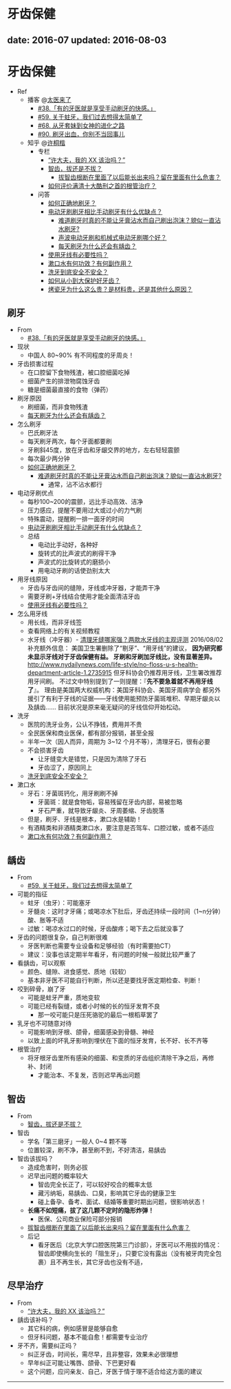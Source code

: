 # 牙齿保健

date: 2016-07
updated: 2016-08-03
---

# 牙齿保健

- Ref
    - 播客 @[太医来了](http://ipn.li/taiyilaile/)
        - [#38.「有的牙医就是享受手动刷牙的快感。」](http://ipn.li/taiyilaile/38/)
        - [#59. 关于蛀牙，我们过去想得太简单了](http://ipn.li/taiyilaile/59/)
        - [#68. 从牙套妹到女神的进化之路](http://ipn.li/taiyilaile/68/)
        - [#90. 刷牙出血，你别不当回事儿](http://ipn.li/taiyilaile/90/)
    - 知乎 @[许桐楷](https://www.zhihu.com/people/xu-tong-kai)
        - 专栏
            - [“许大夫，我的 XX 该治吗？”](https://zhuanlan.zhihu.com/p/20294475)
            - [智齿，拔还是不拔？](http://dxy.com/column/2630)
                - [拔智齿根断在里面了以后能长出来吗？留在里面有什么危害？](https://www.zhihu.com/question/38342913/answer/76016534)
            - [如何评价满清十大酷刑之首的根管治疗？](https://zhuanlan.zhihu.com/p/20457415)
        - 问答
            - [如何正确地刷牙？](https://www.zhihu.com/question/19785262/answer/36545057)
            - [电动牙刷刷牙相比手动刷牙有什么优缺点？](https://www.zhihu.com/question/19825877/answer/15856166)
                - [难道刷牙时真的不能让牙膏沾水而自己刷出泡沫？貌似一直沾水刷牙?](https://www.zhihu.com/question/20336202/answer/60711439)
                - [ 声波电动牙刷和机械式电动牙刷哪个好？ ](https://www.zhihu.com/question/19641783/answer/15855761)
                - [每天刷牙为什么还会有龋齿？](https://www.zhihu.com/question/30582839/answer/48625166)
            - [使用牙线有必要性吗？](https://www.zhihu.com/question/20842469/answer/44441538)
            - [漱口水有何功效？有何副作用？](https://www.zhihu.com/question/20368732/answer/16323210)
            - [洗牙到底安全不安全？](https://www.zhihu.com/question/21031894/answer/17017915)
            - [如何从小到大保护好牙齿？](https://www.zhihu.com/question/20632901/answer/15702825)
            - [烤瓷牙为什么这么贵？是材料贵，还是其他什么原因？](https://www.zhihu.com/question/30674383)
<!--- [金杯银杯，不如知友的口碑](https://zhuanlan.zhihu.com/p/20437258) - 2015 牙科科普推荐-->

## 刷牙

- From
    - [#38.「有的牙医就是享受手动刷牙的快感。」](http://ipn.li/taiyilaile/38/)
- 现状
    - 中国人 80~90% 有不同程度的牙周炎！
- 牙齿损害过程
    - 在口腔留下食物残渣，被口腔细菌吃掉
    - 细菌产生的排泄物腐蚀牙齿
    - 糖是细菌最直接的食物（弹药）
- 刷牙原因
    - 刷细菌，而非食物残渣
    - [每天刷牙为什么还会有龋齿？](https://www.zhihu.com/question/30582839/answer/48625166)
- 怎么刷牙
    - 巴氏刷牙法
    - 每天刷牙两次，每个牙面都要刷
    - 牙刷斜45度，放在牙齿和牙龈交界的地方，左右轻轻震颤
    - 每次最少两分钟
    - [如何正确地刷牙？](https://www.zhihu.com/question/19785262/answer/36545057)
        - [难道刷牙时真的不能让牙膏沾水而自己刷出泡沫？貌似一直沾水刷牙?](https://www.zhihu.com/question/20336202/answer/60711439)
            - 通常，沾不沾水都行
- 电动牙刷优点
    - 每秒100~200的震颤，远比手动高效、洁净
    - 压力感应，提醒不要用过大或过小的力气刷
    - 特殊震动，提醒刷一排一面牙的时间
    - [电动牙刷刷牙相比手动刷牙有什么优缺点？](https://www.zhihu.com/question/19825877/answer/15856166)
    - 总结
        - 电动比手动好，各种好
        - 旋转式的比声波式的刷得干净
        - 声波式的比旋转式的磨损小
        - 用电动牙刷的话使劲别太大
- 用牙线原因
    - 牙齿与牙齿间的缝隙，牙线或冲牙器，才能弄干净
    - 需要牙刷+牙线结合使用才能全面清洁牙齿
    - [使用牙线有必要性吗？](https://www.zhihu.com/question/20842469/answer/44441538)
- 怎么用牙线
    - 用长线，而非牙线签
    - 查看网络上的有关视频教程
    - 水牙线（冲牙器）- [清理牙缝哪家强？两款水牙线的主观评测](https://zhuanlan.zhihu.com/p/20475312)
        2016/08/02 补充额外信息：
        美国卫生署删除了“剔牙”、“用牙线”的建议，
        __因为研究都未显示牙线对于牙齿保健有益。
        牙刷和牙刷加牙线比，没有显著差异。__
        <http://www.nydailynews.com/life-style/no-floss-u-s-health-department-article-1.2735915>
        但牙科协会仍推荐用牙线，卫生署改推荐用牙间刷。
        不过文中特别提到了一则提醒：『__先不要急着就不再用牙线了__』。
        理由是美国两大权威机构：美国牙科协会、美国牙周病学会
        都另外援引了有利于牙线的证据——牙线使用能预防牙菌斑堆积、早期牙龈炎以及龋齿……
        目前状况是原来毫无疑问的牙线信仰开始松动。
- 洗牙
    - 医院的洗牙业务，公认不挣钱，费用并不贵
    - 全民医保和商业医保，都有部分报销，甚至全报
    - 半年一次（因人而异，周期为 3~12 个月不等），清理牙石，很有必要
    - 不会损害牙齿
        - 让牙缝变大是错觉，只是因为清除了牙石
        - 牙齿涩了，原因同上
    - [洗牙到底安全不安全？](https://www.zhihu.com/question/21031894/answer/17017915)
- 漱口水
    - 牙石：牙菌斑钙化，用牙刷刷不掉
        - 牙菌斑：就是食物垢，容易残留在牙齿内部，易被忽略
        - 牙石严重，就导致牙龈炎、牙周萎缩、牙齿脱落
    - 但是，刷牙、牙线是根本，漱口水是辅助！
    - 有酒精类和非酒精类漱口水，要注意是否驾车、口腔过敏，或者不适应
    - [漱口水有何功效？有何副作用？](https://www.zhihu.com/question/20368732/answer/16323210)

## 龋齿

- From
    - [#59. 关于蛀牙，我们过去想得太简单了](http://ipn.li/taiyilaile/59/)
- 可能的指征
    - 蛀牙（虫牙）：可能塞牙
    - 牙髓炎：这时才牙痛；或喝凉水下肚后，牙齿还持续一段时间（1~n分钟）酸、胀等不适
    - 过敏：喝凉水过口的时候，牙齿酸疼；喝下去之后就没事了
- 牙齿的问题很复杂，自己判断很难
    - 牙医判断也需要专业设备和足够经验（有时需要拍CT）
    - 建议：没事也该定期半年看牙，有问题的时候一般就比较严重了
- 看龋齿，可以观察
    - 颜色、缝隙、进食感觉、质地（较软）
    - 基本非牙医不可能自行判断，所以还是要找牙医定期检查、判断！
- 咬到碎骨，崩了牙
    - 可能是蛀牙严重，质地变软
    - 可能已经有裂缝，或者小时候的长的恒牙发育不良
        - 那一咬可能只是压死骆驼的最后一根稻草罢了
- 乳牙也不可随意对待
    - 可能影响到牙根、颌骨，细菌感染到骨髓、神经
    - 以致上面的坏乳牙影响到埋伏在下面的恒牙发育，长不好、长不齐等
- 根管治疗
    - 将牙根牙齿里所有感染的细菌、和变质的牙齿组织清除干净之后，再修补、封闭
        - 才能治本、不复发，否则迟早再出问题

## 智齿

- From
    - [智齿，拔还是不拔？](http://dxy.com/column/2630)
- 智齿
    - 学名「第三磨牙」一般人 0~4 颗不等
    - 位置较深，刷不净，甚至刷不到，不好清洁，易龋齿
- 智齿该拔吗？
    - 造成危害时，则务必拔
    - 迟早出问题的概率较大
        - 智齿完全长正了，可以较好咬合的概率太低
        - 藏污纳垢，易龋齿、口臭，影响其它牙齿的健康卫生
        - 碰上备孕、备考、面试、结婚等重要时期出问题，很影响状态！
    - __长痛不如短痛，拔了这几颗不定时的隐形炸弹！__
        - 医保、公司商业保险可部分报销
    - [拔智齿根断在里面了以后能长出来吗？留在里面有什么危害？](https://www.zhihu.com/question/38342913/answer/76016534)
    - 后记
        - 看牙医后（北京大学口腔医院第三门诊部），牙医可以不用拔的情况：
            智齿即使横向生长的「阻生牙」，只要它没有露出（没有被牙肉完全包裹）且不再生长，其它牙齿也没有不适，

## 尽早治疗

- From
    - [“许大夫，我的 XX 该治吗？”](https://zhuanlan.zhihu.com/p/20294475)
- 龋齿该补吗？
    - 其它科的病，例如感冒是能够自愈
    - 但牙科问题，基本不能自愈！都需要专业治疗
- 牙不齐，需要纠正吗？
    - 纠正牙齿，时间长，需尽早，且非整容，效果未必很理想
    - 早年纠正可能让嘴唇、颌骨、下巴更好看
    - 这个问题，应问亲友、自己，牙医于情于理不适合给这方面的建议

---
